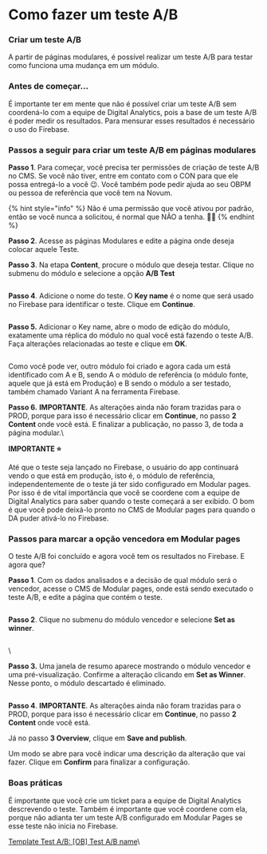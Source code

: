 # Como fazer um teste A/B

### Criar um teste A/B

A partir de páginas modulares, é possível realizar um teste A/B para testar como funciona uma mudança em um módulo.

### Antes de começar...

É importante ter em mente que não é possível criar um teste A/B sem coordená-lo com a equipe de Digital Analytics, pois a base de um teste A/B é poder medir os resultados. Para mensurar esses resultados é necessário o uso do Firebase.

### Passos a seguir para criar um teste A/B em páginas modulares

**Passo 1**. Para começar, você precisa ter permissões de criação de teste A/B no CMS. Se você não tiver, entre em contato com o CON para que ele possa entregá-lo a você 😉. Você também pode pedir ajuda ao seu OBPM ou pessoa de referência que você tem na Novum.

{% hint style="info" %}
Não é uma permissão que você ativou por padrão, então se você nunca a solicitou, é normal que NÃO a tenha. 🙋🏾
{% endhint %}

**Passo 2**. Acesse as páginas Modulares e edite a página onde deseja colocar aquele Teste.

**Passo 3**. Na etapa **Content**, procure o módulo que deseja testar. Clique no submenu do módulo e selecione a opção **A/B Test**

<figure><img src=".gitbook/assets/iniciarABTest.png" alt=""><figcaption></figcaption></figure>

**Passo 4**. Adicione o nome do teste. O **Key name** é o nome que será usado no Firebase para identificar o teste. Clique em **Continue**.

<figure><img src=".gitbook/assets/FirebaseKey.png" alt=""><figcaption></figcaption></figure>

**Passo 5.** Adicionar o Key name, abre o modo de edição do módulo, exatamente uma réplica do módulo no qual você está fazendo o teste A/B. Faça alterações relacionadas ao teste e clique em **OK**.

<figure><img src=".gitbook/assets/A_BTestCreado.png" alt=""><figcaption></figcaption></figure>

Como você pode ver, outro módulo foi criado e agora cada um está identificado com A e B, sendo A o módulo de referência (o módulo fonte, aquele que já está em Produção) e B sendo o módulo a ser testado, também chamado Variant A na ferramenta Firebase.

**Passo 6.** **IMPORTANTE**. As alterações ainda não foram trazidas para o PROD, porque para isso é necessário clicar em **Continue**, no passo **2 Content** onde você está. E finalizar a publicação, no passo 3, de toda a página modular.\\

**IMPORTANTE **<mark style="color:red;">**⭐**</mark>

Até que o teste seja lançado no Firebase, o usuário do app continuará vendo o que está em produção, isto é, o módulo de referência, independentemente de o teste já ter sido configurado em Modular pages. Por isso é de vital importância que você se coordene com a equipe de Digital Analytics para saber quando o teste começará a ser exibido. O bom é que você pode deixá-lo pronto no CMS de Modular pages para quando o DA puder ativá-lo no Firebase.

### Passos para marcar a opção vencedora em Modular pages

O teste A/B foi concluído e agora você tem os resultados no Firebase. E agora que?

**Passo 1**. Com os dados analisados ​​e a decisão de qual módulo será o vencedor, acesse o CMS de Modular pages, onde está sendo executado o teste A/B, e edite a página que contém o teste.

<figure><img src=".gitbook/assets/image (9).png" alt=""><figcaption></figcaption></figure>

**Passo 2**. Clique no submenu do módulo vencedor e selecione **Set as winner**.

<figure><img src=".gitbook/assets/image (10).png" alt=""><figcaption></figcaption></figure>

\\

**Passo 3.** Uma janela de resumo aparece mostrando o módulo vencedor e uma pré-visualização. Confirme a alteração clicando em **Set as Winner**. Nesse ponto, o módulo descartado é eliminado.

<figure><img src=".gitbook/assets/image (11).png" alt=""><figcaption></figcaption></figure>

**Passo 4**. **IMPORTANTE**. As alterações ainda não foram trazidas para o PROD, porque para isso é necessário clicar em **Continue**, no passo **2 Content** onde você está.

Já no passo **3 Overview**, clique em **Save and publish**.

Um modo se abre para você indicar uma descrição da alteração que vai fazer. Clique em **Confirm** para finalizar a configuração.

### Boas práticas

É importante que você crie um ticket para a equipe de Digital Analytics descrevendo o teste. Também é importante que você coordene com ela, porque não adianta ter um teste A/B configurado em Modular Pages se esse teste não inicia no Firebase.

[Template Test A/B: \[OB\] Test A/B name](https://confluence.tid.es/pages/viewpage.action?pageId=141016807)\\
